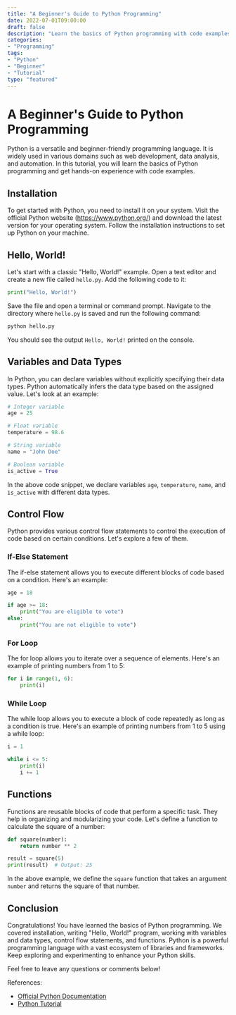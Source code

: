 ```yaml
--- 
title: "A Beginner's Guide to Python Programming"
date: 2022-07-01T09:00:00
draft: false
description: "Learn the basics of Python programming with code examples"
categories:
- "Programming"
tags:
- "Python"
- "Beginner"
- "Tutorial"
type: "featured"
--- 
```


# A Beginner's Guide to Python Programming

Python is a versatile and beginner-friendly programming language. It is widely used in various domains such as web development, data analysis, and automation. In this tutorial, you will learn the basics of Python programming and get hands-on experience with code examples. 

## Installation

To get started with Python, you need to install it on your system. Visit the official Python website (https://www.python.org/) and download the latest version for your operating system. Follow the installation instructions to set up Python on your machine.

## Hello, World!

Let's start with a classic "Hello, World!" example. Open a text editor and create a new file called `hello.py`. Add the following code to it:

```python
print("Hello, World!")
```

Save the file and open a terminal or command prompt. Navigate to the directory where `hello.py` is saved and run the following command:

```bash
python hello.py
```

You should see the output `Hello, World!` printed on the console.

## Variables and Data Types

In Python, you can declare variables without explicitly specifying their data types. Python automatically infers the data type based on the assigned value. Let's look at an example:

```python
# Integer variable
age = 25

# Float variable
temperature = 98.6

# String variable
name = "John Doe"

# Boolean variable
is_active = True
```

In the above code snippet, we declare variables `age`, `temperature`, `name`, and `is_active` with different data types.

## Control Flow

Python provides various control flow statements to control the execution of code based on certain conditions. Let's explore a few of them.

### If-Else Statement

The if-else statement allows you to execute different blocks of code based on a condition. Here's an example:

```python
age = 18

if age >= 18:
    print("You are eligible to vote")
else:
    print("You are not eligible to vote")
```

### For Loop

The for loop allows you to iterate over a sequence of elements. Here's an example of printing numbers from 1 to 5:

```python
for i in range(1, 6):
    print(i)
```

### While Loop

The while loop allows you to execute a block of code repeatedly as long as a condition is true. Here's an example of printing numbers from 1 to 5 using a while loop:

```python
i = 1

while i <= 5:
    print(i)
    i += 1
```

## Functions

Functions are reusable blocks of code that perform a specific task. They help in organizing and modularizing your code. Let's define a function to calculate the square of a number:

```python
def square(number):
    return number ** 2

result = square(5)
print(result)  # Output: 25
```

In the above example, we define the `square` function that takes an argument `number` and returns the square of that number.

## Conclusion

Congratulations! You have learned the basics of Python programming. We covered installation, writing "Hello, World!" program, working with variables and data types, control flow statements, and functions. Python is a powerful programming language with a vast ecosystem of libraries and frameworks. Keep exploring and experimenting to enhance your Python skills.

Feel free to leave any questions or comments below!

References:
- [Official Python Documentation](https://docs.python.org/)
- [Python Tutorial](https://www.w3schools.com/python/)

